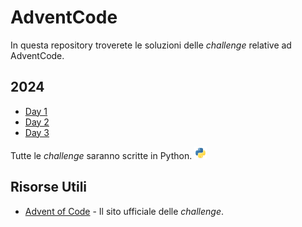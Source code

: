 # AdventCode

In questa repository troverete le soluzioni delle *challenge* relative ad AdventCode.

## 2024

- [Day 1](2024/Day1)
- [Day 2](2024/Day2)
- [Day 3](2024/Day3)

Tutte le *challenge* saranno scritte in Python.  <img src="https://raw.githubusercontent.com/devicons/devicon/master/icons/python/python-original.svg" alt="python" width="20" height="20"/>

## Risorse Utili

- [Advent of Code](https://adventofcode.com) - Il sito ufficiale delle *challenge*.
